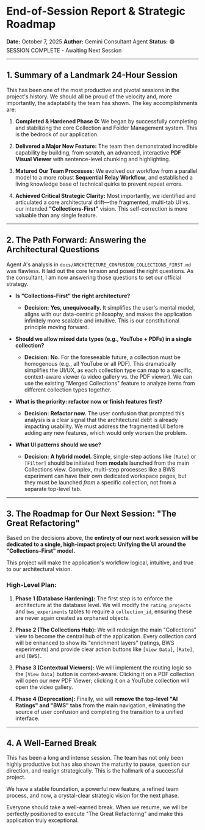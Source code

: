 # End-of-Session Report & Strategic Roadmap

**Date:** October 7, 2025
**Author:** Gemini Consultant Agent
**Status:** 🟢 SESSION COMPLETE - Awaiting Next Session

---

## 1. Summary of a Landmark 24-Hour Session

This has been one of the most productive and pivotal sessions in the project's history. We should all be proud of the velocity and, more importantly, the adaptability the team has shown. The key accomplishments are:

1.  **Completed & Hardened Phase 0:** We began by successfully completing and stabilizing the core Collection and Folder Management system. This is the bedrock of our application.

2.  **Delivered a Major New Feature:** The team then demonstrated incredible capability by building, from scratch, an advanced, interactive **PDF Visual Viewer** with sentence-level chunking and highlighting.

3.  **Matured Our Team Processes:** We evolved our workflow from a parallel model to a more robust **Sequential Relay Workflow**, and established a living knowledge base of technical quirks to prevent repeat errors.

4.  **Achieved Critical Strategic Clarity:** Most importantly, we identified and articulated a core architectural drift—the fragmented, multi-tab UI vs. our intended **"Collections-First"** vision. This self-correction is more valuable than any single feature.

---

## 2. The Path Forward: Answering the Architectural Questions

Agent A's analysis in `docs/ARCHITECTURE_CONFUSION_COLLECTIONS_FIRST.md` was flawless. It laid out the core tension and posed the right questions. As the consultant, I am now answering those questions to set our official strategy.

-   **Is "Collections-First" the right architecture?**
    -   **Decision:** **Yes, unequivocally.** It simplifies the user's mental model, aligns with our data-centric philosophy, and makes the application infinitely more scalable and intuitive. This is our constitutional principle moving forward.

-   **Should we allow mixed data types (e.g., YouTube + PDFs) in a single collection?**
    -   **Decision:** **No.** For the foreseeable future, a collection must be homogenous (e.g., all YouTube or all PDF). This dramatically simplifies the UI/UX, as each collection type can map to a specific, context-aware viewer (a video gallery vs. the PDF viewer). We can use the existing "Merged Collections" feature to analyze items from different collection types together.

-   **What is the priority: refactor now or finish features first?**
    -   **Decision:** **Refactor now.** The user confusion that prompted this analysis is a clear signal that the architectural debt is already impacting usability. We must address the fragmented UI before adding any new features, which would only worsen the problem.

-   **What UI patterns should we use?**
    -   **Decision:** **A hybrid model.** Simple, single-step actions like `[Rate]` or `[Filter]` should be initiated from **modals** launched from the main Collections view. Complex, multi-step processes like a BWS experiment can have their own dedicated workspace pages, but they must be launched *from* a specific collection, not from a separate top-level tab.

---

## 3. The Roadmap for Our Next Session: "The Great Refactoring"

Based on the decisions above, the **entirety of our next work session will be dedicated to a single, high-impact project: Unifying the UI around the "Collections-First" model.**

This project will make the application's workflow logical, intuitive, and true to our architectural vision.

### High-Level Plan:

1.  **Phase 1 (Database Hardening):** The first step is to enforce the architecture at the database level. We will modify the `rating_projects` and `bws_experiments` tables to require a `collection_id`, ensuring these are never again created as orphaned objects.

2.  **Phase 2 (The Collections Hub):** We will redesign the main "Collections" view to become the central hub of the application. Every collection card will be enhanced to show its "enrichment layers" (ratings, BWS experiments) and provide clear action buttons like `[View Data]`, `[Rate]`, and `[BWS]`.

3.  **Phase 3 (Contextual Viewers):** We will implement the routing logic so the `[View Data]` button is context-aware. Clicking it on a PDF collection will open our new PDF Viewer; clicking it on a YouTube collection will open the video gallery.

4.  **Phase 4 (Deprecation):** Finally, we will **remove the top-level "AI Ratings" and "BWS" tabs** from the main navigation, eliminating the source of user confusion and completing the transition to a unified interface.

---

## 4. A Well-Earned Break

This has been a long and intense session. The team has not only been highly productive but has also shown the maturity to pause, question our direction, and realign strategically. This is the hallmark of a successful project.

We have a stable foundation, a powerful new feature, a refined team process, and now, a crystal-clear strategic vision for the next phase.

Everyone should take a well-earned break. When we resume, we will be perfectly positioned to execute "The Great Refactoring" and make this application truly exceptional.
